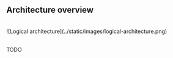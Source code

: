 ## Architecture overview

<br />
![Logical architecture](../static/images/logical-architecture.png)
<br />
<br />

TODO
